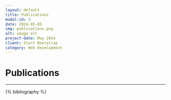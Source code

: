 ```yaml
---
layout: default
title: Publications
modal-id: 3
date: 2024-05-05
img: publications.png
alt: image-alt
project-date: May 2014
client: Start Bootstrap
category: Web Development
---
```

# Publications
---

{% bibliography %}
